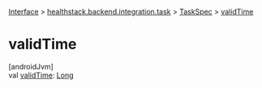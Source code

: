 
[Interface](../../../index.html) > [healthstack.backend.integration.task](../index.html) > [TaskSpec](index.html) > [validTime](valid-time.html)



# validTime



[androidJvm]\
val [validTime](valid-time.html): [Long](https://kotlinlang.org/api/latest/jvm/stdlib/kotlin/-long/index.html)




